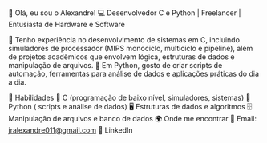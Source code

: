👋 Olá, eu sou o Alexandre!
💻 Desenvolvedor C e Python | Freelancer | Entusiasta de Hardware e Software

🔹 Tenho experiência no desenvolvimento de sistemas em C, incluindo simuladores de processador (MIPS monociclo, multiciclo e pipeline), além de projetos acadêmicos que envolvem lógica, estruturas de dados e manipulação de arquivos.
🔹 Em Python, gosto de criar scripts de automação, ferramentas para análise de dados e aplicações práticas do dia a dia.

🚀 Habilidades
🔧 C (programação de baixo nível, simuladores, sistemas)
🐍 Python ( scripts e análise de dados)
🖥️ Estruturas de dados e algoritmos
🗄️ Manipulação de arquivos e banco de dados
🌍 Onde me encontrar
📧 Email: jralexandre011@gmail.com
💼 LinkedIn
